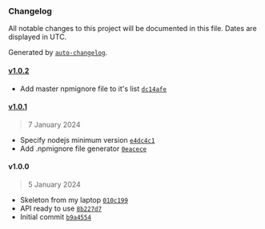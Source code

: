 ### Changelog

All notable changes to this project will be documented in this file. Dates are displayed in UTC.

Generated by [`auto-changelog`](https://github.com/CookPete/auto-changelog).

#### [v1.0.2](https://githubkb737/kucingbasah737/node-myipms-api-client/compare/v1.0.1...v1.0.2)

- Add master npmignore file to it's list [`dc14afe`](https://githubkb737/kucingbasah737/node-myipms-api-client/commit/dc14afe41a4af8185df9e5f82b3f949dec3f3505)

#### [v1.0.1](https://githubkb737/kucingbasah737/node-myipms-api-client/compare/v1.0.0...v1.0.1)

> 7 January 2024

- Specify nodejs minimum version [`e4dc4c1`](https://githubkb737/kucingbasah737/node-myipms-api-client/commit/e4dc4c10872d29235498545235159bf5fe8f5bbf)
- Add .npmignore file generator [`0eacece`](https://githubkb737/kucingbasah737/node-myipms-api-client/commit/0eacece49508ded26ae9406717a7ae327af2a349)

#### v1.0.0

> 5 January 2024

- Skeleton from my laptop [`010c199`](https://githubkb737/kucingbasah737/node-myipms-api-client/commit/010c1999262c0fbf6382c1c12ccc5bc263b9cde4)
- API ready to use [`8b227d7`](https://githubkb737/kucingbasah737/node-myipms-api-client/commit/8b227d756e928892af8c5e2d3b9908aca4d493e7)
- Initial commit [`b9a4554`](https://githubkb737/kucingbasah737/node-myipms-api-client/commit/b9a45543cfd01a3c12096d0a962ed0336bee7bc8)

